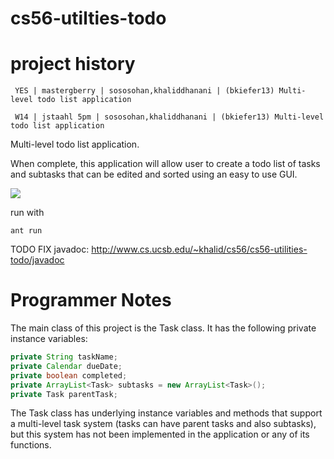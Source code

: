cs56-utilties-todo
==================


project history
===============
```
 YES | mastergberry | sososohan,khaliddhanani | (bkiefer13) Multi-level todo list application

 W14 | jstaahl 5pm | sososohan,khaliddhanani | (bkiefer13) Multi-level todo list application
```

Multi-level todo list application.

When complete, this application will allow user to create a todo list of tasks and subtasks that can be edited and sorted using an easy to use GUI.

<img src="http://i742.photobucket.com/albums/xx64/khaliddhanani/todo_zpsd893facd.png">

run with 
```ant
ant run
```

TODO FIX javadoc: http://www.cs.ucsb.edu/~khalid/cs56/cs56-utilities-todo/javadoc

Programmer Notes
================

The main class of this project is the Task class. It has the following private instance variables:

```java
private String taskName;
private Calendar dueDate;
private boolean completed;
private ArrayList<Task> subtasks = new ArrayList<Task>();
private Task parentTask;
```

The Task class has underlying instance variables and methods that support a multi-level task system (tasks can have parent tasks and also subtasks), but this system has not been implemented in the application or any of its functions.
